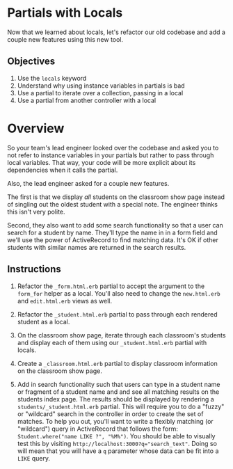 # Partials with Locals

Now that we learned about locals, let's refactor our old codebase and add a
couple new features using this new tool.

## Objectives

1.  Use the `locals` keyword
2.  Understand why using instance variables in partials is bad
3.  Use a partial to iterate over a collection, passing in a local
4.  Use a partial from another controller with a local

# Overview

So your team's lead engineer looked over the codebase and asked you to not refer
to instance variables in your partials but rather to pass through local
variables. That way, your code will be more explicit about its dependencies
when it calls the partial.

Also, the lead engineer asked for a couple new features.

The first is that we display _all_ students on the classroom show page instead
of singling out the oldest student with a special note. The engineer thinks
this isn't very polite.

Second, they also want to add some search functionality so that a user can
search for a student by name. They'll type the name in in a form field and
we'll use the power of ActiveRecord to find matching data. It's OK if other
students with similar names are returned in the search results.

## Instructions

1.  Refactor the `_form.html.erb` partial to accept the argument to the
    `form_for` helper as a local. You'll also need to change the `new.html.erb` and
    `edit.html.erb` views as well.

2.  Refactor the `_student.html.erb` partial to pass through each rendered
    student as a local.

3.  On the classroom show page, iterate through each classroom's students and
    display each of them using our `_student.html.erb` partial with locals.

4.  Create a `_classroom.html.erb` partial to display classroom information on
    the classroom show page.

5. Add in search functionality such that users can type in a student name or
   fragment of a student name and and see all matching results on the students
   index page. The results should be displayed by rendering a
   `students/_student.html.erb` partial. This will require you to do a "fuzzy"
   or "wildcard" search in the controller in order to create the set of
   matches.  To help you out, you'll want to write a flexibly matching (or
   "wildcard") query in ActiveRecord that follows the form: `Student.where("name
   LIKE ?", "%M%")`. You should be able to visually test this by visiting
   `http://localhost:3000?q="search_text"`. Doing so will mean that you will
   have a `q` parameter whose data can be fit into a `LIKE` query.
